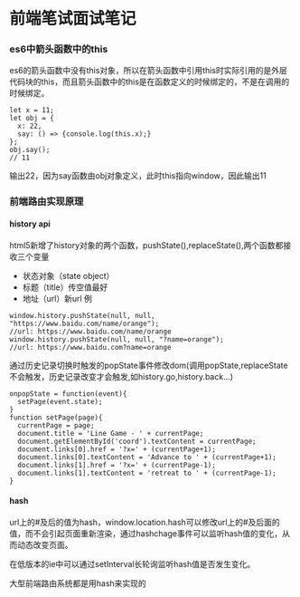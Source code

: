 # 前端笔试面试笔记
### es6中箭头函数中的this
es6的箭头函数中没有this对象，所以在箭头函数中引用this时实际引用的是外层代码块的this，而且箭头函数中的this是在函数定义的时候绑定的，不是在调用的时候绑定。
```
let x = 11;
let obj = {
  x: 22,
  say: () => {console.log(this.x);}
};
obj.say();
// 11
```
输出22，因为say函数由obj对象定义，此时this指向window，因此输出11

### 前端路由实现原理
#### history api
html5新增了history对象的两个函数，pushState(),replaceState(),两个函数都接收三个变量
- 状态对象（state object）
- 标题（title）传空值最好
- 地址（url）新url
例
```
window.history.pushState(null, null, "https://www.baidu.com/name/orange");
//url: https://www.baidu.com/name/orange
window.history.pushState(null, null, "?name=orange");
//url: https://www.baidu.com?name=orange
```
通过历史记录切换时触发的popState事件修改dom(调用popState,replaceState不会触发，历史记录改变才会触发,如history.go,history.back...)
```
onpopState = function(event){
  setPage(event.state);
}
function setPage(page){
  currentPage = page;
  document.title = 'Line Game - ' + currentPage;
  document.getElementById('coord').textContent = currentPage;
  document.links[0].href = '?x=' + (currentPage+1);
  document.links[0].textContent = 'Advance to ' + (currentPage+1);
  document.links[1].href = '?x=' + (currentPage-1);
  document.links[1].textContent = 'retreat to ' + (currentPage-1);
}
```
#### hash
url上的#及后的值为hash，window.location.hash可以修改url上的#及后面的值，而不会引起页面重新渲染，通过hashchage事件可以监听hash值的变化，从而动态改变页面。

在低版本的ie中可以通过setInterval长轮询监听hash值是否发生变化。

大型前端路由系统都是用hash来实现的

